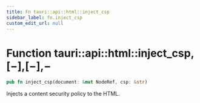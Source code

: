 ```yaml
---
title: Fn tauri::api::html::inject_csp
sidebar_label: fn.inject_csp
custom_edit_url: null
---
```


# Function tauri::api::html::inject_csp,\[−],\[−],−

```rs
pub fn inject_csp(document: &mut NodeRef, csp: &str)
```

Injects a content security policy to the HTML.
